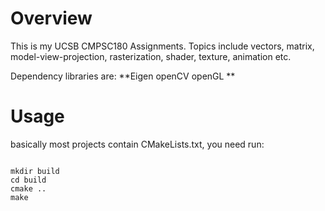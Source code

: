# Overview
This is my UCSB CMPSC180 Assignments. Topics include vectors, matrix, model-view-projection, rasterization, shader, texture, animation etc.

Dependency libraries are:
**Eigen
openCV
openGL
**

# Usage
basically most projects contain CMakeLists.txt, you need run:
```

mkdir build
cd build
cmake ..
make
```

